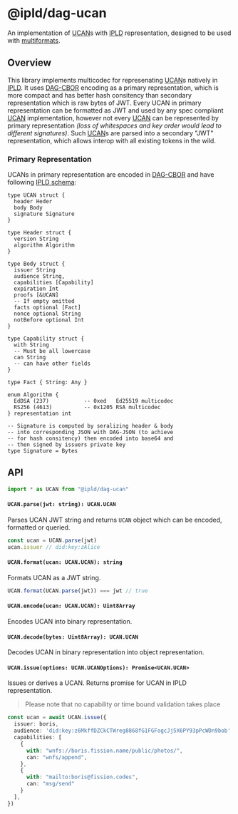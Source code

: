 # @ipld/dag-ucan

An implementation of [UCAN][]s with [IPLD][] representation, designed to be used with [multiformats][].

## Overview

This library implements multicodec for represenating [UCAN]s natively in [IPLD][]. It uses [DAG-CBOR][] encoding as a primary representation, which is more compact and has better hash consitency than secondary representation which is raw bytes of JWT. Every UCAN in primary representation can be formatted as JWT and used by any spec compliant [UCAN][] implementation, however not every [UCAN][] can be represented by primary representation _(loss of whitespaces and key order would lead to different signatures)_. Such [UCAN][]s are parsed into a secondary "JWT" representation, which allows interop with all existing tokens in the wild.

### Primary Representation

UCANs in primary representation are encoded in [DAG-CBOR][] and have following
[IPLD schema][]:

```ipldsch
type UCAN struct {
  header Heder
  body Body
  signature Signature
}

type Header struct {
  version String
  algorithm Algorithm
}

type Body struct {
  issuer String
  audience String,
  capabilities [Capability]
  expiration Int
  proofs [&UCAN]
  -- If empty omitted
  facts optional [Fact]
  nonce optional String
  notBefore optional Int
}

type Capability struct {
  with String
  -- Must be all lowercase
  can String
  -- can have other fields
}

type Fact { String: Any }

enum Algorithm {
  EdDSA (237)           -- 0xed   Ed25519 multicodec
  RS256 (4613)          -- 0x1205 RSA multicodec
} representation int

-- Signature is computed by seralizing header & body
-- into corresponding JSON with DAG-JSON (to achieve
-- for hash consitency) then encoded into base64 and
-- then signed by issuers private key
type Signature = Bytes
```

## API

```ts
import * as UCAN from "@ipld/dag-ucan"
```

#### `UCAN.parse(jwt: string): UCAN.UCAN`

Parses UCAN JWT string and returns `UCAN` object which can be encoded, formatted or queried.

```ts
const ucan = UCAN.parse(jwt)
ucan.issuer // did:key:zAlice
```

#### `UCAN.format(ucan: UCAN.UCAN): string`

Formats UCAN as a JWT string.

```ts
UCAN.format(UCAN.parse(jwt)) === jwt // true
```

#### `UCAN.encode(ucan: UCAN.UCAN): Uint8Array`

Encodes UCAN into binary representation.

#### `UCAN.decode(bytes: Uint8Array): UCAN.UCAN`

Decodes UCAN in binary representation into object representation.

#### `UCAN.issue(options: UCAN.UCANOptions): Promise<UCAN.UCAN>`

Issues or derives a UCAN. Returns promise for UCAN in IPLD representation.

> Please note that no capability or time bound validation takes place

```ts
const ucan = await UCAN.issue({
  issuer: boris,
  audience: 'did:key:z6MkffDZCkCTWreg8868fG1FGFogcJj5X6PY93pPcWDn9bob'
  capabilities: [
    {
      with: "wnfs://boris.fission.name/public/photos/",
      can: "wnfs/append",
    },
    {
      with: "mailto:boris@fission.codes",
      can: "msg/send"
    }
  ],
})
```

[ipld]: https://ipld.io/
[ucan]: https://github.com/ucan-wg/spec/
[ipld schema]: https://ipld.io/docs/schemas/using/authoring-guide/
[dag-cbor]: https://ipld.io/docs/codecs/known/dag-cbor/
[multiformats]: https://github.com/multiformats/js-multiformats
